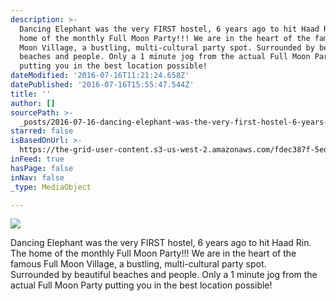 ```yaml
---
description: >-
  Dancing Elephant was the very FIRST hostel, 6 years ago to hit Haad Rin. The
  home of the monthly Full Moon Party!!! We are in the heart of the famous Full
  Moon Village, a bustling, multi-cultural party spot. Surrounded by beautiful
  beaches and people. Only a 1 minute jog from the actual Full Moon Party
  putting you in the best location possible!
dateModified: '2016-07-16T11:21:24.658Z'
datePublished: '2016-07-16T15:55:47.544Z'
title: ''
author: []
sourcePath: >-
  _posts/2016-07-16-dancing-elephant-was-the-very-first-hostel-6-years-ago-to-h.md
starred: false
isBasedOnUrl: >-
  https://the-grid-user-content.s3-us-west-2.amazonaws.com/fdec387f-5ed4-4ac3-807a-31f82f40ae04.jpg
inFeed: true
hasPage: false
inNav: false
_type: MediaObject

---
```

![](https://the-grid-user-content.s3-us-west-2.amazonaws.com/fdec387f-5ed4-4ac3-807a-31f82f40ae04.jpg)

Dancing Elephant was the very FIRST hostel, 6 years ago to hit Haad Rin. The home of the monthly Full Moon Party!!! We are in the heart of the famous Full Moon Village, a bustling, multi-cultural party spot.  
Surrounded by beautiful beaches and people. Only a 1 minute jog from the actual Full Moon Party putting you in the best location possible!